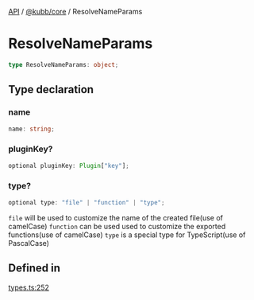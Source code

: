 [API](../../../packages.md) / [@kubb/core](../index.md) / ResolveNameParams

# ResolveNameParams

```ts
type ResolveNameParams: object;
```

## Type declaration

### name

```ts
name: string;
```

### pluginKey?

```ts
optional pluginKey: Plugin["key"];
```

### type?

```ts
optional type: "file" | "function" | "type";
```

`file` will be used to customize the name of the created file(use of camelCase)
`function` can be used used to customize the exported functions(use of camelCase)
`type` is a special type for TypeScript(use of PascalCase)

## Defined in

[types.ts:252](https://github.com/kubb-project/kubb/blob/ff80665146ae086e044807d0072fda660e72e1fd/packages/core/src/types.ts#L252)
